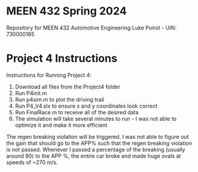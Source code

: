 # MEEN 432 Spring 2024
Repository for MEEN 432 Automotive Engineering
Luke Poirot - UIN: 730000185

# Project 4 Instructions
Instructions for Running Project 4:
1. Download all files from the Project4 folder
2. Run P4init.m
3. Run p4sim.m to plot the driving trail
4. Run P4_V4.slx to ensure x and y coordinates look correct
5. Run FinalRace.m to receive all of the desired data
6. The simulation will take several minutes to run - I was not able to optimize it and make it more efficient

The regen breaking violation will be triggered. 
I was not able to figure out the gain that should go to the APP% such that the regen breaking violation is not passed.
Whenever I passed a percentage of the breaking (usually around 90) to the APP %, the entire car broke and made huge ovals at speeds of ~270 m/s.
